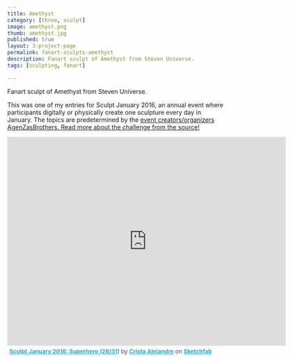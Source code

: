 ```yaml
---
title: Amethyst
category: [three, sculpt]
image: amethyst.png
thumb: amethyst.jpg
published: true
layout: 3-project-page
permalink: fanart-sculpts-amethyst
description: Fanart sculpt of Amethyst from Steven Universe.
tags: [sculpting, fanart]

---
```

Fanart sculpt of Amethyst from Steven Universe.

This was one of my entries for Sculpt January 2016, an annual event where participants digitally or physically create one sculpture every day in January. The topics are predetermined by the [event creators/organizers AgenZasBrothers. Read more about the challenge from the source!](https://agenzasbrothers.com/en/sculptjanuary-2016/) 

<iframe width="640" height="480" src="https://sketchfab.com/models/b0c3ebca220d4595af72ff36073d331b/embed" frameborder="0" allowfullscreen mozallowfullscreen="true" webkitallowfullscreen="true" onmousewheel=""></iframe><p style="font-size: 13px; font-weight: normal; margin: 5px; color: #4A4A4A;">
    <a href="https://sketchfab.com/models/b0c3ebca220d4595af72ff36073d331b?utm_medium=embed&utm_source=website&utm_campain=share-popup" target="_blank" style="font-weight: bold; color: #1CAAD9;">Sculpt January 2016: Superhero (28/31)</a>
    by <a href="https://sketchfab.com/hicrista?utm_medium=embed&utm_source=website&utm_campain=share-popup" target="_blank" style="font-weight: bold; color: #1CAAD9;">Crista Alejandre</a>
    on <a href="https://sketchfab.com?utm_medium=embed&utm_source=website&utm_campain=share-popup" target="_blank" style="font-weight: bold; color: #1CAAD9;">Sketchfab</a>
</p>
